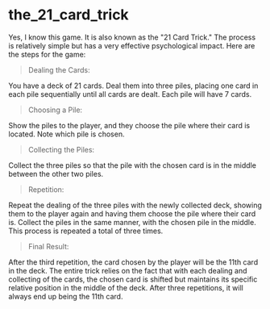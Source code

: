 # the_21_card_trick
Yes, I know this game. It is also known as the "21 Card Trick." The process is relatively simple but has a very effective psychological impact. Here are the steps for the game:

> Dealing the Cards:

You have a deck of 21 cards.
Deal them into three piles, placing one card in each pile sequentially until all cards are dealt. Each pile will have 7 cards.

> Choosing a Pile:

Show the piles to the player, and they choose the pile where their card is located.
Note which pile is chosen.

> Collecting the Piles:

Collect the three piles so that the pile with the chosen card is in the middle between the other two piles.

> Repetition:

Repeat the dealing of the three piles with the newly collected deck, showing them to the player again and having them choose the pile where their card is.
Collect the piles in the same manner, with the chosen pile in the middle.
This process is repeated a total of three times.

> Final Result:

After the third repetition, the card chosen by the player will be the 11th card in the deck.
The entire trick relies on the fact that with each dealing and collecting of the cards, the chosen card is shifted but maintains its specific relative position in the middle of the deck. After three repetitions, it will always end up being the 11th card.
